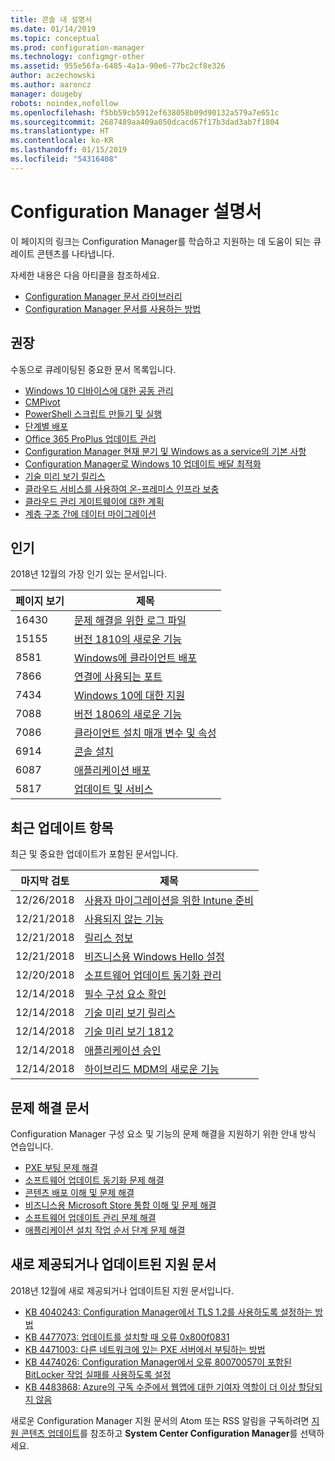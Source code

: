```yaml
---
title: 콘솔 내 설명서
ms.date: 01/14/2019
ms.topic: conceptual
ms.prod: configuration-manager
ms.technology: configmgr-other
ms.assetid: 955e56fa-6485-4a1a-90e6-77bc2cf8e326
author: aczechowski
ms.author: aaroncz
manager: dougeby
robots: noindex,nofollow
ms.openlocfilehash: f5bb59cb5912ef638058b09d90132a579a7e651c
ms.sourcegitcommit: 2687489aa409a050dcacd67f17b3dad3ab7f1804
ms.translationtype: HT
ms.contentlocale: ko-KR
ms.lasthandoff: 01/15/2019
ms.locfileid: "54316408"
---
```

<!-- 
- Feature 1357546
- This page displays in-console, under the Community workspace, Documentation node. 
- Don't use any relative links; must be full https://docs.microsoft.com and language neutral
- Process: https://microsoft.sharepoint.com/teams/ConfigMgr/Documents/ContentPub/Data%20collection%20process%20for%20Feature%201357546%20In-console%20documentation.docx?web=1
-->


# <a name="configuration-manager-documentation"></a>Configuration Manager 설명서
이 페이지의 링크는 Configuration Manager를 학습하고 지원하는 데 도움이 되는 큐레이트 콘텐츠를 나타냅니다. 

자세한 내용은 다음 아티클을 참조하세요.
- [Configuration Manager 문서 라이브러리](https://docs.microsoft.com/sccm)  
- [Configuration Manager 문서를 사용하는 방법](https://docs.microsoft.com/sccm/core/understand/use-docs)



## <a name="recommended"></a>권장 
수동으로 큐레이팅된 중요한 문서 목록입니다.

- [Windows 10 디바이스에 대한 공동 관리](https://docs.microsoft.com/sccm/comanage/overview)  
- [CMPivot](https://docs.microsoft.com/sccm/core/servers/manage/cmpivot)  
- [PowerShell 스크립트 만들기 및 실행](https://docs.microsoft.com/sccm/apps/deploy-use/create-deploy-scripts)  
- [단계별 배포](https://docs.microsoft.com/sccm/osd/deploy-use/create-phased-deployment-for-task-sequence)  
- [Office 365 ProPlus 업데이트 관리](https://docs.microsoft.com/sccm/sum/deploy-use/manage-office-365-proplus-updates)  
- [Configuration Manager 현재 분기 및 Windows as a service의 기본 사항](https://docs.microsoft.com/sccm/core/understand/configuration-manager-and-windows-as-service)
- [Configuration Manager로 Windows 10 업데이트 배달 최적화](https://docs.microsoft.com/sccm/sum/deploy-use/optimize-windows-10-update-delivery)
- [기술 미리 보기 릴리스](https://docs.microsoft.com/sccm/core/get-started/technical-preview)
- [클라우드 서비스를 사용하여 온-프레미스 인프라 보충](https://docs.microsoft.com/sccm/core/understand/use-cloud-services)
- [클라우드 관리 게이트웨이에 대한 계획](https://docs.microsoft.com/sccm/core/clients/manage/plan-cloud-management-gateway)
- [계층 구조 간에 데이터 마이그레이션](https://docs.microsoft.com/sccm/core/migration/migrate-data-between-hierarchies)



## <a name="trending"></a>인기
2018년 12월의 가장 인기 있는 문서입니다.

 | 페이지 보기 | 제목 | 
 |------------|-------| 
 | 16430 | [문제 해결을 위한 로그 파일](https://docs.microsoft.com/sccm/core/plan-design/hierarchy/log-files) |
 | 15155 | [버전 1810의 새로운 기능](https://docs.microsoft.com/sccm/core/plan-design/changes/whats-new-in-version-1810) |
 | 8581 | [Windows에 클라이언트 배포](https://docs.microsoft.com/sccm/core/clients/deploy/deploy-clients-to-windows-computers) |
 | 7866 | [연결에 사용되는 포트](https://docs.microsoft.com/sccm/core/plan-design/hierarchy/ports) |
 | 7434 | [Windows 10에 대한 지원](https://docs.microsoft.com/sccm/core/plan-design/configs/support-for-windows-10) |
 | 7088 | [버전 1806의 새로운 기능](https://docs.microsoft.com/sccm/core/plan-design/changes/whats-new-in-version-1806) |
 | 7086 | [클라이언트 설치 매개 변수 및 속성](https://docs.microsoft.com/sccm/core/clients/deploy/about-client-installation-properties) |
 | 6914 | [콘솔 설치](https://docs.microsoft.com/sccm/core/servers/deploy/install/install-consoles) |
 | 6087 | [애플리케이션 배포](https://docs.microsoft.com/sccm/apps/deploy-use/deploy-applications) |
 | 5817 | [업데이트 및 서비스](https://docs.microsoft.com/sccm/core/servers/manage/updates) |



## <a name="recently-updated"></a>최근 업데이트 항목
최근 및 중요한 업데이트가 포함된 문서입니다.

 | 마지막 검토 | 제목 | 
 |---------------|-------|
 | 12/26/2018 | [사용자 마이그레이션을 위한 Intune 준비](https://docs.microsoft.com/sccm/mdm/deploy-use/migrate-prepare-intune) |
 | 12/21/2018 | [사용되지 않는 기능](https://docs.microsoft.com/sccm/core/plan-design/changes/deprecated/removed-and-deprecated-cmfeatures) |
 | 12/21/2018 | [릴리스 정보](https://docs.microsoft.com/sccm/core/servers/deploy/install/release-notes) |
 | 12/21/2018 | [비즈니스용 Windows Hello 설정](https://docs.microsoft.com/sccm/mdm/deploy-use/windows-hello-for-business-settings) |
 | 12/20/2018 | [소프트웨어 업데이트 동기화 관리](https://docs.microsoft.com/sccm/sum/get-started/synchronize-software-updates) |
 | 12/14/2018 | [필수 구성 요소 확인](https://docs.microsoft.com/sccm/core/servers/deploy/install/list-of-prerequisite-checks) |
 | 12/14/2018 | [기술 미리 보기 릴리스](https://docs.microsoft.com/sccm/core/get-started/technical-preview) |
 | 12/14/2018 | [기술 미리 보기 1812](https://docs.microsoft.com/sccm/core/get-started/capabilities-in-technical-preview-1812) |
 | 12/14/2018 | [애플리케이션 승인](https://docs.microsoft.com/sccm/apps/deploy-use/app-approval) |
 | 12/14/2018 | [하이브리드 MDM의 새로운 기능](https://docs.microsoft.com/sccm/mdm/understand/whats-new-in-hybrid-mobile-device-management) |



## <a name="troubleshooting-articles"></a>문제 해결 문서
Configuration Manager 구성 요소 및 기능의 문제 해결을 지원하기 위한 안내 방식 연습입니다.

- [PXE 부팅 문제 해결](https://support.microsoft.com/help/4468612)
- [소프트웨어 업데이트 동기화 문제 해결](https://support.microsoft.com/help/10059)
- [콘텐츠 배포 이해 및 문제 해결](https://support.microsoft.com/help/4000401)
- [비즈니스용 Microsoft Store 통합 이해 및 문제 해결](https://support.microsoft.com/help/4010214)
- [소프트웨어 업데이트 관리 문제 해결](https://support.microsoft.com/help/10680)
- [애플리케이션 설치 작업 순서 단계 문제 해결](https://support.microsoft.com/help/18408/)



## <a name="new-and-updated-support-articles"></a>새로 제공되거나 업데이트된 지원 문서
2018년 12월에 새로 제공되거나 업데이트된 지원 문서입니다.

- [KB 4040243: Configuration Manager에서 TLS 1.2를 사용하도록 설정하는 방법](https://support.microsoft.com/help/4040243)
- [KB 4477073: 업데이트를 설치할 때 오류 0x800f0831](https://support.microsoft.com/help/4477073)
- [KB 4471003: 다른 네트워크에 있는 PXE 서버에서 부팅하는 방법](https://support.microsoft.com/help/4471003)
- [KB 4474026: Configuration Manager에서 오류 80070057이 포함된 BitLocker 작업 실패를 사용하도록 설정](https://support.microsoft.com/help/4474026)
- [KB 4483868: Azure의 구독 수준에서 웹앱에 대한 기여자 역할이 더 이상 할당되지 않음](https://support.microsoft.com/help/4483868)


새로운 Configuration Manager 지원 문서의 Atom 또는 RSS 알림을 구독하려면 [지원 콘텐츠 업데이트](https://support.microsoft.com/help/4089498/)를 참조하고 **System Center Configuration Manager**를 선택하세요.  
